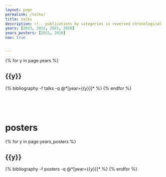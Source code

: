 ```yaml
---
layout: page
permalink: /talks/
title: talks
description: <!-- publications by categories in reversed chronological order. generated by jekyll-scholar. -->
years: [2023, 2022, 2021, 2020]
years_posters: [2021, 2020]
nav: true


---
```


<div class="publications">

{% for y in page.years %}
  <h2 class="year">{{y}}</h2>
  {% bibliography -f talks -q @*[year={{y}}]* %}
{% endfor %}

</div>


&nbsp;

&nbsp;




# posters

<div class="publications">

{% for y in page.years_posters %}
  <h2 class="year">{{y}}</h2>
  {% bibliography -f posters -q @*[year={{y}}]* %}
{% endfor %}

</div>
